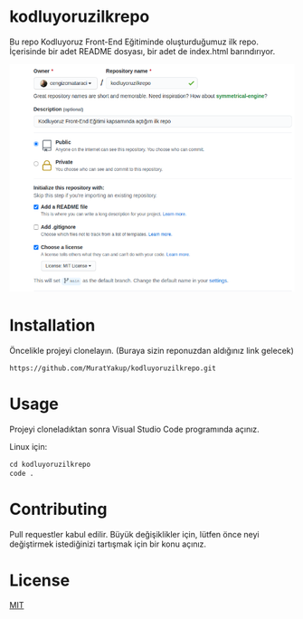 # kodluyoruzilkrepo
Bu repo Kodluyoruz Front-End Eğitiminde oluşturduğumuz ilk repo. İçerisinde bir adet README dosyası, bir adet de index.html barındırıyor.




![](https://github.com/Kodluyoruz/taskforce/blob/main/git/odev1/figures/github.png?raw=true)

# Installation
Öncelikle projeyi clonelayın. (Buraya sizin reponuzdan aldığınız link gelecek)

```
https://github.com/MuratYakup/kodluyoruzilkrepo.git
```
# Usage
Projeyi cloneladıktan sonra Visual Studio Code programında açınız.

Linux için:

```
cd kodluyoruzilkrepo
code .
```

# Contributing
Pull requestler kabul edilir. Büyük değişiklikler için, lütfen önce neyi değiştirmek istediğinizi tartışmak için bir konu açınız.

# License
[MIT](https://choosealicense.com/licenses/mit/)

